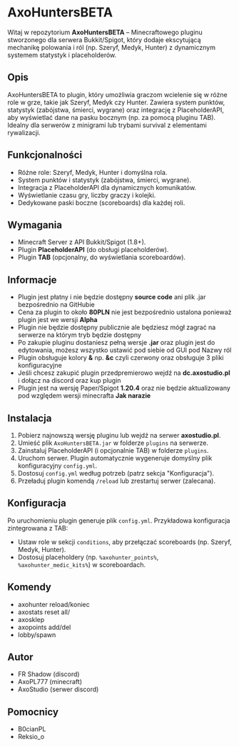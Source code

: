 # AxoHuntersBETA

Witaj w repozytorium **AxoHuntersBETA** – Minecraftowego pluginu stworzonego dla serwera Bukkit/Spigot, który dodaje ekscytującą mechanikę polowania i ról (np. Szeryf, Medyk, Hunter) z dynamicznym systemem statystyk i placeholderów.

## Opis
AxoHuntersBETA to plugin, który umożliwia graczom wcielenie się w różne role w grze, takie jak Szeryf, Medyk czy Hunter. Zawiera system punktów, statystyk (zabójstwa, śmierci, wygrane) oraz integrację z PlaceholderAPI, aby wyświetlać dane na pasku bocznym (np. za pomocą pluginu TAB). Idealny dla serwerów z minigrami lub trybami survival z elementami rywalizacji.

## Funkcjonalności
- Różne role: Szeryf, Medyk, Hunter i domyślna rola.
- System punktów i statystyk (zabójstwa, śmierci, wygrane).
- Integracja z PlaceholderAPI dla dynamicznych komunikatów.
- Wyświetlanie czasu gry, liczby graczy i kolejki.
- Dedykowane paski boczne (scoreboards) dla każdej roli.

## Wymagania
- Minecraft Server z API Bukkit/Spigot (1.8+).
- Plugin **PlaceholderAPI** (do obsługi placeholderów).
- Plugin **TAB** (opcjonalny, do wyświetlania scoreboardów).

## Informacje
- Plugin jest płatny i nie będzie dostępny **source code** ani plik .jar bezpośrednio na GitHubie
- Cena za plugin to około **80PLN** nie jest bezpośrednio ustalona ponieważ plugin jest we wersji **Alpha**
- Plugin nie będzie dostępny publicznie ale będziesz mógł zagrać na serwerze na którym tryb będzie dostępny
- Po zakupie pluginu dostaniesz pełną wersje **.jar** oraz plugin jest do edytowania, możesz wszystko ustawić pod siebie od GUI pod Nazwy ról
- Plugin obsługuje kolory **&** np. **&c** czyli czerwony oraz obsługuje 3 pliki konfiguracyjne
- Jeśli chcesz zakupić plugin przedpremierowo wejdź na **dc.axostudio.pl** i dołącz na discord oraz kup plugin
- Plugin jest na wersję Paper/Spigot **1.20.4** oraz nie będzie aktualizowany pod względem wersji minecrafta **Jak narazie**

## Instalacja
1. Pobierz najnowszą wersję pluginu lub wejdź na serwer **axostudio.pl**.
2. Umieść plik `AxoHuntersBETA.jar` w folderze `plugins` na serwerze.
3. Zainstaluj PlaceholderAPI (i opcjonalnie TAB) w folderze `plugins`.
4. Uruchom serwer. Plugin automatycznie wygeneruje domyślny plik konfiguracyjny `config.yml`.
5. Dostosuj `config.yml` według potrzeb (patrz sekcja "Konfiguracja").
6. Przeładuj plugin komendą `/reload` lub zrestartuj serwer (zalecana).

## Konfiguracja
Po uruchomieniu plugin generuje plik `config.yml`. Przykładowa konfiguracja zintegrowana z TAB:
- Ustaw role w sekcji `conditions`, aby przełączać scoreboards (np. Szeryf, Medyk, Hunter).
- Dostosuj placeholdery (np. `%axohunter_points%`, `%axohunter_medic_kits%`) w scoreboardach.

## Komendy
- axohunter reload/koniec
- axostats reset all/<nick>
- axosklep 
- axopoints add/del <nick> <ilosc>
- lobby/spawn

## Autor
- FR Shadow (discord)
- AxoPL777 (minecraft)
- AxoStudio (serwer discord)

## Pomocnicy
- B0cianPL
- Reksio_o


